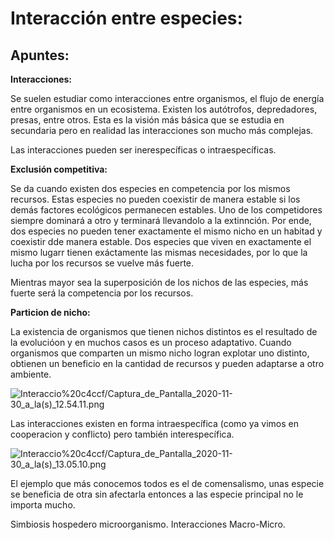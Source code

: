 # Interacción entre especies:

## Apuntes:

**Interacciones:**

Se suelen estudiar como interacciones entre organismos, el flujo de energía entre organismos en un ecosistema. Existen los autótrofos, depredadores, presas, entre otros. Esta es la visión más básica que se estudia en secundaria pero en realidad las interacciones son mucho más complejas.

Las interacciones pueden ser inerespecíficas o intraespecíficas.

**Exclusión competitiva:**

Se da cuando existen dos especies en competencia por los mismos recursos. Estas especies no pueden coexistir de manera estable si los demás factores ecológicos permanecen estables. Uno de los competidores siempre dominará a otro y terminará llevandolo a la extinnción. Por ende, dos especies no pueden tener exactamente el mismo nicho en un habitad y coexistir dde manera estable. Dos especies que viven en exactamente el mismo lugarr tienen exáctamente las mismas necesidades, por lo que la lucha por los recursos se vuelve más fuerte. 

Mientras mayor sea la superposición de los nichos de las especies, más fuerte será la competencia por los recursos.

**Particion de nicho:**

La existencia de organismos que tienen nichos distintos es el resultado de la evolucióon y en muchos casos es un proceso adaptativo. Cuando organismos que comparten un mismo nicho logran explotar uno distinto, obtienen un beneficio en la cantidad de recursos y pueden adaptarse a otro ambiente.

![Interaccio%20c4ccf/Captura_de_Pantalla_2020-11-30_a_la(s)_12.54.11.png](Interaccio%20c4ccf/Captura_de_Pantalla_2020-11-30_a_la(s)_12.54.11.png)

Las interacciones existen en forma intraespecífica (como ya vimos en cooperacion y conflicto) pero también interespecífica.

![Interaccio%20c4ccf/Captura_de_Pantalla_2020-11-30_a_la(s)_13.05.10.png](Interaccio%20c4ccf/Captura_de_Pantalla_2020-11-30_a_la(s)_13.05.10.png)

El ejemplo que más conocemos todos es el de comensalismo, unas especie se beneficia de otra sin afectarla entonces a las especie principal no le importa mucho. 

Simbiosis hospedero microorganismo. Interacciones Macro-Micro.